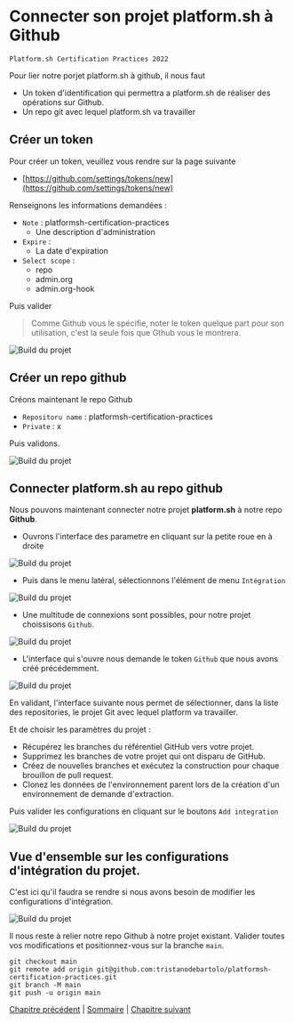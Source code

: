 # Connecter son projet platform.sh à Github

`Platform.sh Certification Practices 2022`

Pour lier notre porjet platform.sh à github, il nous faut

- Un token d'identification qui permettra a platform.sh de réaliser des opérations sur Github.
- Un repo git avec lequel platform.sh va travailler

## Créer un token

Pour créer un token, veuillez vous rendre sur la page suivante

- [https://github.com/settings/tokens/new](https://github.com/settings/tokens/new)

Renseignons les informations demandées :

- `Note` : platformsh-certification-practices
  - Une description d'administration
- `Expire` :
  - La date d'expiration
- `Select scope` :
  - repo
  - admin.org
  - admin.org-hook

Puis valider

> Comme Github vous le spécifie, noter le token quelque part pour son utilisation, c'est la seule fois que Gthub vous le montrera.

![Build du projet](./img/bo-037.jpg)

## Créer un repo github

Créons maintenant le repo Github

- `Repositoru name` : platformsh-certification-practices
- `Private` : x

Puis validons.

![Build du projet](./img/bo-038.jpg)

## Connecter platform.sh au repo github

Nous pouvons maintenant connecter notre projet **platform.sh** à notre repo **Github**.

- Ouvrons l'interface des parametre en cliquant sur la petite roue en à droite

![Build du projet](./img/bo-031.jpg)

- Puis dans le menu latéral, sélectionnons l'élément de menu `Intégration`

![Build du projet](./img/bo-032.jpg)

- Une multitude de connexions sont possibles, pour notre projet choissisons `Github`.

![Build du projet](./img/bo-033.jpg)

- L'interface qui s'ouvre nous demande le token `Github` que nous avons créé précédemment.

![Build du projet](./img/bo-034.jpg)

En validant, l'interface suivante nous permet de sélectionner, dans la liste des repositories, le projet Git avec lequel platform va travailler.

Et de choisir les paramètres du projet :

- Récupérez les branches du référentiel GitHub vers votre projet.
- Supprimez les branches de votre projet qui ont disparu de GitHub.
- Créez de nouvelles branches et exécutez la construction pour chaque brouillon de pull request.
- Clonez les données de l'environnement parent lors de la création d'un environnement de demande d'extraction.

Puis valider les configurations en cliquant sur le boutons `Add integration`

![Build du projet](./img/bo-035.jpg)

## Vue d'ensemble sur les configurations d'intégration du projet.

C'est ici qu'il faudra se rendre si nous avons besoin de modifier les configurations d'intégration.

![Build du projet](./img/bo-036.jpg)

Il nous reste à relier notre repo Github à notre projet existant.
Valider toutes vos modifications et positionnez-vous sur la branche `main`.

```
git checkout main
git remote add origin git@github.com:tristanodebartolo/platformsh-certification-practices.git
git branch -M main
git push -u origin main
```

[Chapitre précédent](./chapter-x.md) | [Sommaire](../README.md) | [Chapitre suivant](./chapter-x.md)
